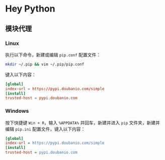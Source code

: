 # Hey Python

## 模块代理

### Linux

执行以下命令，新建或编辑 `pip.conf` 配置文件：

```bash
mkdir ~/.pip && vim ~/.pip/pip.conf
```

键入以下内容：

```conf
[global]
index-url = https://pypi.doubanio.com/simple
[install]
trusted-host = pypi.doubanio.com
```

### Windows

按下快捷键 `Win + R`，输入 `%APPDATA%` 并回车，新建并进入 `pip` 文件夹，新建并编辑 `pip.ini` 配置文件，键入以下内容：

```ini
[global]
index-url = https://pypi.doubanio.com/simple
[install]
trusted-host = pypi.doubanio.com
```
